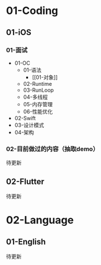 # 01-Coding
## 01-iOS
### 01-面试
- 01-OC
	- 01-语法
		- [[01-对象]]
	- 02-Runtime
	- 03-RunLoop
	- 04-多线程
	- 05-内存管理
	- 06-性能优化
- 02-Swift
- 03-设计模式
- 04-架构

### 02-目前做过的内容（抽取demo）
待更新

## 02-Flutter
待更新
# 02-Language
## 01-English
待更新



